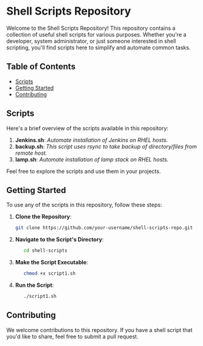 # Shell Scripts Repository

Welcome to the Shell Scripts Repository! This repository contains a collection of useful shell scripts for various purposes. Whether you're a developer, system administrator, or just someone interested in shell scripting, you'll find scripts here to simplify and automate common tasks.

## Table of Contents

- [Scripts](#scripts)
- [Getting Started](#getting-started)
- [Contributing](#contributing)


## Scripts

Here's a brief overview of the scripts available in this repository:

1. **Jenkins.sh**: _Automate installation of Jenkins on RHEL hosts._
2. **backup.sh**: _This script uses rsync to take backup of directory/files from remote host._
3. **lamp.sh**: _Automate installation of lamp stack on RHEL hosts._

Feel free to explore the scripts and use them in your projects.

## Getting Started

To use any of the scripts in this repository, follow these steps:

1. **Clone the Repository**:

   ```bash
   git clone https://github.com/your-username/shell-scripts-repo.git

2. **Navigate to the Script's Directory**:
    ```bash
       cd shell-scripts
    
4. **Make the Script Executable**:
   ```bash
      chmod +x script1.sh
   
6. **Run the Script**:
    ```bash
       ./script1.sh

## Contributing

We welcome contributions to this repository. If you have a shell script that you'd like to share, feel free to submit a pull request.
